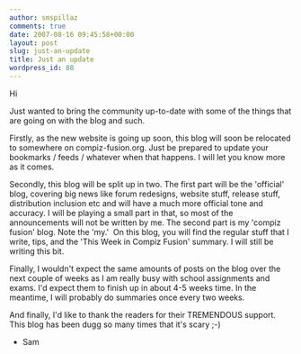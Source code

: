 ```yaml
---
author: smspillaz
comments: true
date: 2007-08-16 09:45:58+00:00
layout: post
slug: just-an-update
title: Just an update
wordpress_id: 88
---
```


Hi

Just wanted to bring the community up-to-date with some of the things that are going on with the blog and such.

Firstly, as the new website is going up soon, this blog will soon be relocated to somewhere on compiz-fusion.org. Just be prepared to update your bookmarks / feeds / whatever when that happens. I will let you know more as it comes.

Secondly, this blog will be split up in two. The first part will be the 'official' blog, covering big news like forum redesigns, website stuff, release stuff, distribution inclusion etc and will have a much more official tone and accuracy. I will be playing a small part in that, so most of the announcements will not be written by me. The second part is my 'compiz fusion' blog. Note the 'my.'  On this blog, you will find the regular stuff that I write, tips, and the 'This Week in Compiz Fusion' summary. I will still be writing this bit.

Finally, I wouldn't expect the same amounts of posts on the blog over the next couple of weeks as I am really busy with school assignments and exams. I'd expect them to finish up in about 4-5 weeks time. In the meantime, I will probably do summaries once every two weeks.

And finally, I'd like to thank the readers for their TREMENDOUS support. This blog has been dugg so many times that it's scary ;-)

- Sam
